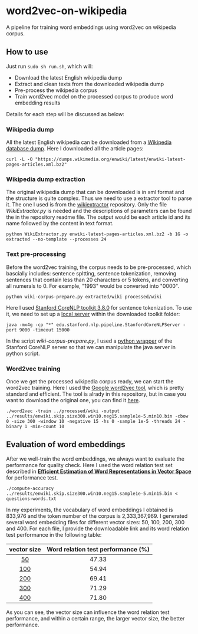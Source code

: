 # word2vec-on-wikipedia
A pipeline for training word embeddings using word2vec on wikipedia corpus.

## How to use
Just run `sudo sh run.sh`, which will:

* Download the latest English wikipedia dump
* Extract and clean texts from the downloaded wikipedia dump
* Pre-process the wikipedia corpus
* Train word2vec model on the processed corpus to produce word embedding results

Details for each step will be discussed as below:

### Wikipedia dump

All the latest English wikipedia can be downloaded from a [Wikipedia database dump](https://dumps.wikimedia.org/enwiki/latest). Here I downloaded all the article pages:

```
curl -L -O "https://dumps.wikimedia.org/enwiki/latest/enwiki-latest-pages-articles.xml.bz2"
```

### Wikipedia dump extraction

The original wikipedia dump that can be downloaded is in xml format and the structure is quite complex. Thus we need to use a extractor tool to parse it. The one I used is from the [wikiextractor](https://github.com/attardi/wikiextractor) repository. Only the file *WikiExtractor.py* is needed and the descriptions of parameters can be found the in the repository readme file. The output would be each article id and its name followed by the content in text format.

```
python WikiExtractor.py enwiki-latest-pages-articles.xml.bz2 -b 1G -o extracted --no-template --processes 24
```

### Text pre-processing

Before the word2vec training, the corpus needs to be pre-processed, which bascially includes: sentence spltting, sentence tokenization, removing sentences that contain less than 20 characters or 5 tokens, and converting all numerals to 0. For example, "1993" would be converted into "0000". 

```
python wiki-corpus-prepare.py extracted/wiki processed/wiki
```

Here I used [Stanford CoreNLP toolkit 3.8.0](https://stanfordnlp.github.io/CoreNLP/index.html#download) for sentence tokenization. To use it, we need to set up a [local server]((https://stanfordnlp.github.io/CoreNLP/corenlp-server.html)) within the downloaded toolkit folder:

```
java -mx4g -cp "*" edu.stanford.nlp.pipeline.StanfordCoreNLPServer -port 9000 -timeout 15000
```

In the script *wiki-corpus-prepare.py*, I used a [python wrapper](https://github.com/smilli/py-corenlp) of the Stanford CoreNLP server so that we can manipulate the java server in python script. 

### Word2vec training

Once we get the processed wikipedia corpus ready, we can start the word2vec training. Here I used the [Google word2vec tool](https://code.google.com/archive/p/word2vec/), which is pretty standard and efficient. The tool is alrady in this repository, but in case you want to download the original one, you can find it [here](https://github.com/dav/word2vec).

```
./word2vec -train ../processed/wiki -output ../results/enwiki.skip.size300.win10.neg15.sample1e-5.min10.bin -cbow 0 -size 300 -window 10 -negative 15 -hs 0 -sample 1e-5 -threads 24 -binary 1 -min-count 10
```

## Evaluation of word embeddings

After we well-train the word embeddings, we always want to evaluate the performance for quality check. Here I used the word relation test set described in [**Efficient Estimation of Word Representations in Vector Space**](https://arxiv.org/pdf/1301.3781.pdf) for performance test. 

```
./compute-accuracy ../results/enwiki.skip.size300.win10.neg15.sample1e-5.min15.bin < questions-words.txt
```

In my experiments, the vocabulary of word embeddings I obtained is 833,976 and the token number of the corpus is 2,333,367,969. I generated several word embedding files for different vector sizes: 50, 100, 200, 300 and 400. For each file, I provide the downloadable link and its word relation test performance in the following table:

| vector size  | Word relation test performance (%)    |
| :-----------:|:-------------------------------------:|
| [50](https://www.dropbox.com/s/0wt41cdbzkcgm3n/enwiki.skip.size50.win10.neg15.sample1e-5.min15.bin?dl=0)   | 47.33 |
| [100](https://www.dropbox.com/s/yojv8f3veqa83fa/enwiki.skip.size100.win10.neg15.sample1e-5.min15.bin?dl=0) | 54.94 |
| [200](https://www.dropbox.com/s/fusknbh41n3763c/enwiki.skip.size200.win10.neg15.sample1e-5.min15.bin?dl=0) | 69.41 |
| [300](https://www.dropbox.com/s/a6b5g7w369l1ngh/enwiki.skip.size300.win10.neg15.sample1e-5.min15.bin?dl=0) | 71.29 |
| [400](https://www.dropbox.com/s/qqvclvjt4t2diw7/enwiki.skip.size400.win10.neg15.sample1e-5.min15.bin?dl=0) | 71.80 |

As you can see, the vector size can influence the word relation test performance, and within a certain range, the larger vector size, the better performance.
